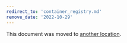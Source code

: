 ```yaml
---
redirect_to: 'container_registry.md'
remove_date: '2022-10-29'
---
```


This document was moved to [another location](container_registry.md).

<!-- This redirect file can be deleted after <2022-10-29>. -->
<!-- Redirects that point to other docs in the same project expire in three months. -->
<!-- Redirects that point to docs in a different project or site (link is not relative and starts with `https:`) expire in one year. -->
<!-- Before deletion, see: https://docs.gitlab.com/ee/development/documentation/redirects.html -->

